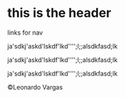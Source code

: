  <!DOCTYPE html>
<html lang="en">
<head>
<meta charset="utf-8">

<link rel="stylesheet" href="formating.css"
</head>
<body>
<div id="header">
<h1>this is the header</h1>
</div>
<div id ="nav">

<p>links for nav</P>
</div>
<div id="body">
<p>ja'sdkj'askd'lskdf'lkd'''';l;;alsdkfasd;lk</p>
<p>ja'sdkj'askd'lskdf'lkd'''';l;;alsdkfasd;lk</p>
<p>ja'sdkj'askd'lskdf'lkd'''';l;;alsdkfasd;lk</p>
<div>
<div id="footer">
<p>&copy;Leonardo Vargas</p>
</body>
</html>
